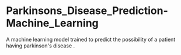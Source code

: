 # Parkinsons_Disease_Prediction-Machine_Learning
A machine learning model trained to predict the possibility of a patient having parkinson's disease .


